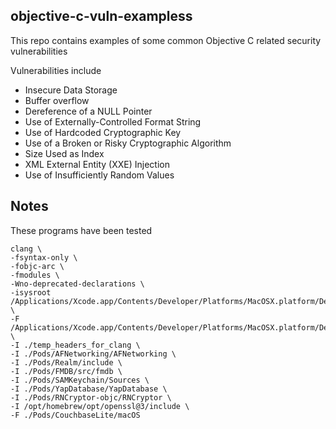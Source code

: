 ## objective-c-vuln-exampless
This repo contains examples of some common Objective C related security vulnerabilities

Vulnerabilities include
* Insecure Data Storage
* Buffer overflow
* Dereference of a NULL Pointer
* Use of Externally-Controlled Format String 
* Use of Hardcoded Cryptographic Key
* Use of a Broken or Risky Cryptographic Algorithm 
* Size Used as Index
* XML External Entity (XXE) Injection
* Use of Insufficiently Random Values

## Notes 


These programs have been tested 

```
clang \
-fsyntax-only \
-fobjc-arc \
-fmodules \
-Wno-deprecated-declarations \
-isysroot /Applications/Xcode.app/Contents/Developer/Platforms/MacOSX.platform/Developer/SDKs/MacOSX15.5.sdk \
-F /Applications/Xcode.app/Contents/Developer/Platforms/MacOSX.platform/Developer/SDKs/MacOSX15.5.sdk/System/Library/Frameworks \
-I ./temp_headers_for_clang \
-I ./Pods/AFNetworking/AFNetworking \
-I ./Pods/Realm/include \
-I ./Pods/FMDB/src/fmdb \
-I ./Pods/SAMKeychain/Sources \
-I ./Pods/YapDatabase/YapDatabase \
-I ./Pods/RNCryptor-objc/RNCryptor \
-I /opt/homebrew/opt/openssl@3/include \
-F ./Pods/CouchbaseLite/macOS
```
